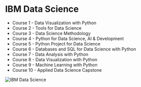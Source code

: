 # IBM Data Science

- Course 1 - Data Visualization with Python
- Course 2 - Tools for Data Science
- Course 3 - Data Science Methodology
- Course 4 - Python for Data Science, AI & Development
- Course 5 - Python Project for Data Science
- Course 6 - Databases and SQL for Data Science with Python
- Course 7 - Data Analysis with Python
- Course 8 - Data Visualization with Python
- Course 9 - Machine Learning with Python
- Course 10 - Applied Data Science Capstone

![IBM Data Science](https://user-images.githubusercontent.com/106895471/211172920-cf2519f6-b55b-4759-bf3f-753b75134a69.png)
